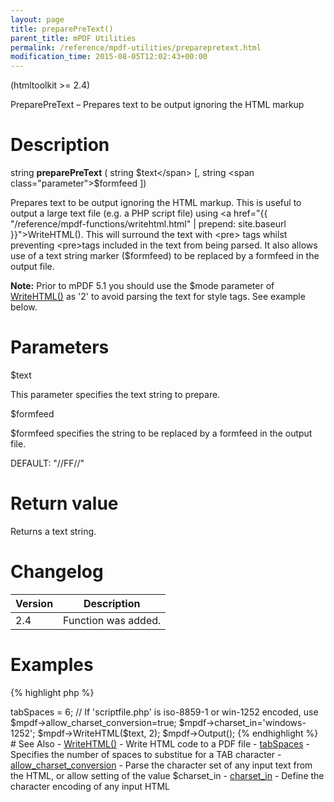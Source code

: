 ```yaml
---
layout: page
title: preparePreText()
parent_title: mPDF Utilities
permalink: /reference/mpdf-utilities/preparepretext.html
modification_time: 2015-08-05T12:02:43+00:00
---
```


(htmltoolkit >= 2.4)

PreparePreText – Prepares text to be output ignoring the HTML markup

# Description

string **preparePreText** ( string <span class="parameter">$text</span> [, string <span class="parameter">$formfeed</span> ])

Prepares text to be output ignoring the HTML markup. This is useful to output a large text file (e.g. a PHP script file)
using <a href="{{ "/reference/mpdf-functions/writehtml.html" | prepend: site.baseurl }}">WriteHTML()</a>. This will
surround the text with &lt;pre&gt; tags whilst preventing &lt;pre&gt;tags included in the text from being parsed. It
also allows use of a text string marker (<span class="parameter">$formfeed</span>) to be replaced by a formfeed in the
output file.

<div class="alert alert-info" role="alert">
	<strong>Note:</strong> Prior to mPDF 5.1 you should use the
	<span class="parameter">$mode </span>parameter of
	<a href="{{ "/reference/mpdf-functions/writehtml.html" | prepend: site.baseurl }}">WriteHTML()</a> as '2'
	to avoid parsing the text for style tags. See example below.
</div>

# Parameters

<span class="parameter">$text</span>

This parameter specifies the text string to prepare.

<span class="parameter">$formfeed</span>

<span class="parameter">$formfeed</span> specifies the string to be replaced by a formfeed in the output file.

<span class="smallblock">DEFAULT</span>: "//FF//"

# Return value

Returns a text string.

# Changelog

<table class="table"> <thead>
<tr> <th>Version</th><th>Description</th> </tr>
</thead> <tbody>
<tr>
<td>2.4</td>
<td>Function was added.</td>
</tr>
</tbody> </table>

# Examples

{% highlight php %}
<?php

// Require composer autoload
require_once __DIR__ . '/vendor/autoload.php';

$text = file_get_contents('scriptfile.php');

$text = preparePreText($text);

// Default spaces/tab in mPDF is 8 as specified by HTML spec.
// Notepad and other text editors use a value of 6

$mpdf->tabSpaces = 6;

// If 'scriptfile.php' is iso-8859-1 or win-1252 encoded, use

$mpdf->allow_charset_conversion=true;

$mpdf->charset_in='windows-1252';

$mpdf->WriteHTML($text, 2);

$mpdf->Output();
{% endhighlight %}

# See Also

- <a href="{{ "/reference/mpdf-functions/setdoctemplate.html" | prepend: site.baseurl }}">WriteHTML()</a> - Write HTML code to a PDF file
- <a href="{{ "/reference/mpdf-variables/tabspaces.html" | prepend: site.baseurl }}">tabSpaces</a> - Specifies the number of spaces to substitue for a <span class="smallblock">TAB</span> character
- <a href="{{ "/reference/mpdf-variables/allow-charset-conversion.html" | prepend: site.baseurl }}">allow_charset_conversion</a> - Parse the character set of any input text from the HTML, or allow setting of the value <span class="parameter">$charset_in</span>
- <a href="{{ "/reference/mpdf-variables/charset-in.html" | prepend: site.baseurl }}">charset_in</a> - Define the character encoding of any input HTML
